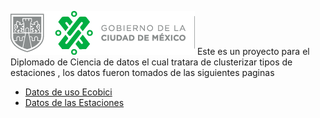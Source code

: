 ![ecobici logo](./docs/assets/img/cdmx.png)
Este es un proyecto para el Diplomado de Ciencia de datos el cual tratara de clusterizar tipos de estaciones , los datos fueron tomados de las siguientes paginas

- [Datos de uso Ecobici](https://www.ecobici.cdmx.gob.mx/)
- [Datos de las Estaciones](https://datos.cdmx.gob.mx/explore/dataset/estaciones-de-ecobici/export/)
